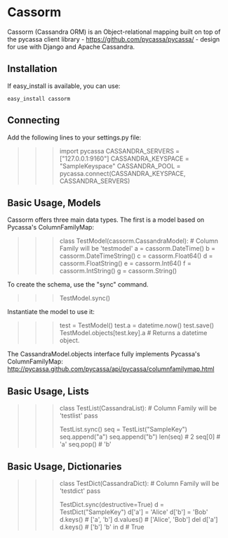 
Cassorm
=======

Cassorm (Cassandra ORM) is an Object-relational mapping built on top of the 
pycassa client library - https://github.com/pycassa/pycassa/ - design for use
with Django and Apache Cassandra.


Installation
------------

If easy_install is available, you can use:

    easy_install cassorm


Connecting
----------

Add the following lines to your settings.py file:

>>> import pycassa
>>> CASSANDRA_SERVERS = ["127.0.0.1:9160"]
>>> CASSANDRA_KEYSPACE = "SampleKeyspace"
>>> CASSANDRA_POOL = pycassa.connect(CASSANDRA_KEYSPACE, CASSANDRA_SERVERS)


Basic Usage, Models
-------------------

Cassorm offers three main data types. The first is a model based on Pycassa's ColumnFamilyMap:

>>> class TestModel(cassorm.CassandraModel): # Column Family will be 'testmodel'
>>>     a = cassorm.DateTime()
>>>     b = cassorm.DateTimeString()
>>>     c = cassorm.Float64()
>>>     d = cassorm.FloatString()
>>>     e = cassorm.Int64()
>>>     f = cassorm.IntString()
>>>     g = cassorm.String()

To create the schema, use the "sync" command.

>>> TestModel.sync()

Instantiate the model to use it:

>>> test = TestModel()
>>> test.a = datetime.now()
>>> test.save()
>>> TestModel.objects[test.key].a # Returns a datetime object.

The CassandraModel.objects interface fully implements Pycassa's ColumnFamilyMap:
http://pycassa.github.com/pycassa/api/pycassa/columnfamilymap.html

Basic Usage, Lists
------------------

>>> class TestList(CassandraList): # Column Family will be 'testlist'
>>>     pass
>>> 
>>> TestList.sync()
>>> seq = TestList("SampleKey")
>>> seq.append("a")
>>> seq.append("b")
>>> len(seq) # 2
>>> seq[0] # 'a'
>>> seq.pop() # 'b'

Basic Usage, Dictionaries
-------------------------

>>> class TestDict(CassandraDict): # Column Family will be 'testdict'
>>>     pass
>>> 
>>> TestDict.sync(destructive=True)
>>> d = TestDict("SampleKey")
>>> d['a'] = 'Alice'
>>> d['b'] = 'Bob'
>>> d.keys() # ['a', 'b']
>>> d.values() # ['Alice', 'Bob']
>>> del d['a']
>>> d.keys() # ['b']
>>> 'b' in d # True